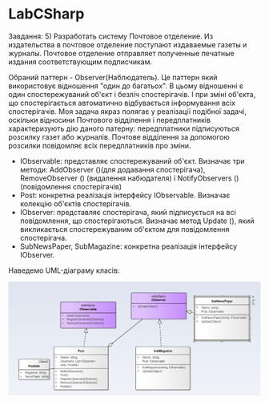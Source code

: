 # LabCSharp
Завдання:
5)	Разработать систему Почтовое отделение. Из издательства в почтовое отделение
поступают издаваемые газеты и журналы. Почтовое отделение отправляет 
полученные печатные издания соответствующим подписчикам. 

Обраний паттерн - Observer(Наблюдатель).
Це паттерн який використовує відношення "один до багатьох". В цьому відношенні
є один спостережуваний об'єкт і безліч спостерігачів. І при зміні об'єкта, що
спостерігається автоматично відбувається інформування всіх спостерігачів.
Моя задача якраз полягає у реалізації подібної задачі, оскільки відносини Почтового відділення
і передплатників характеризують дію даного патерну: передплатники підписуються розсилку
газет або журналів. Почтове відділення за допомогою розсилки повідомляє всіх передплатників про зміни.

 - IObservable: представляє спостережуваний об'єкт. Визначає три методи: AddObserver ()(для додавання спостерігача),
 RemoveObserver () (видалення набюдателя) і NotifyObservers () (повідомлення спостерігачів)
- Post: конкретна реалізація інтерфейсу IObservable. Визначає колекцію об'єктів спостерігачів.
- IObserver: представляє спостерігача, який підписується на всі повідомлення, що спостерігаються. Визначає метод Update (), який викликається спостережуваним об'єктом для повідомлення спостерігача.
- SubNewsPaper, SubMagazine: конкретна реалізація інтерфейсу IObserver.

Наведемо UML-діаграму класів:


![alt text](https://github.com/Ines1999/LabCSharp/blob/Lab3/UML3.PNG)


